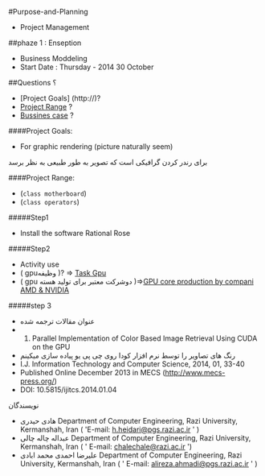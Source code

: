 #Purpose-and-Planning
* Project Management

##phaze 1 : Enseption
* Business Moddeling
* Start Date : Thursday - 2014 30 October

##Questions ؟
* [Project Goals] (http://)?
* [Project Range](http://)  ?
* [Bussines case](http://) ?

####Project Goals:
* For graphic rendering (picture naturally seem)  

برای رندر کردن گرافیکی است که تصویر به طور طبیعی به نظر برسد 

####Project Range:
- (`class motherboard`)
- (`class operators`)

#####Step1 
- Install the software Rational Rose

#####Step2
- Activity use
- ( gpuوظیفه )? => [Task Gpu](http://8pic.ir/images/81mkhhdvktvgd3826dgl.gif) 
- ( gpu دوشرکت معتبر برای تولید هسته )=>[GPU core production by compani  AMD & NVIDIA ](http://8pic.ir/images/txviq827e8kx87xvf2hd.gif)

#####step 3
- عنوان مقالات ترجمه شده 
- 1) Parallel Implementation of Color Based Image  Retrieval Using CUDA on the GPU
- رنگ های تصاویر را توسط  نرم افزار کودا  روی  چی پی یو پیاده سازی میکینم
- I.J. Information Technology and Computer Science, 2014, 01, 33-40
- Published Online December 2013 in MECS (http://www.mecs-press.org/)
- DOI: 10.5815/ijitcs.2014.01.04

 نویسندگان 
- هادی حیدری Department of Computer Engineering, Razi University, Kermanshah, Iran ( 'E-mail: h.heidari@pgs.razi.ac.ir ' )
- عبداله چاله چالی  Department of Computer Engineering, Razi University, Kermanshah, Iran ( ' E-mail: chalechale@razi.ac.ir ')
- علیرضا احمدی محمد ابادی  Department of Computer Engineering, Razi University, Kermanshah, Iran ( ' E-mail: alireza.ahmadi@pgs.razi.ac.ir ' )






